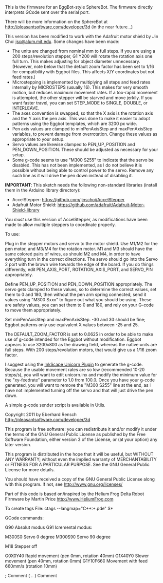 This is the firmware for an EggBot-style SphereBot.
The firmware directly interprets GCode sent over the serial port.

There will be more information on the SphereBot at http://pleasantsoftware.com/developer/3d (in the near future...)


This version has been modified to work with the Adafruit motor shield by Jin Choi <jsc@alum.mit.edu>. Some changes have been made:

* The units are changed from nominal mm to full steps. If you are using a 200 steps/revolution stepper, G1 Y200 will rotate the rotation axis one full turn. This makes adjusting for object diameter unnecessary. (However, note below that the default zoom factor has been set to 1/16 for compatibility with Eggbot files. This affects X/Y coordinates but not feed rates.)
* Microstepping is implemented by multiplying all steps and feed rates internally by MICROSTEPS (usually 16). This makes for very smooth motion, but reduces maximum movement rates. If a too-rapid movement is attempted, the other stepper will be starved and move jerkily. If you want faster travel, you can set STEP_MODE to SINGLE, DOUBLE, or INTERLEAVE.
* The axes convention is swapped, so that the X axis is the rotation axis and the Y axis the pen axis. This was done to make it easier to adopt patterns using the Eggbot templates, which are 3200 px wide.
* Pen axis values are clamped to minPenAxisStep and maxPenAxisStep variables, to prevent damage from overrotation. Change these values as appropriate to your setup.
* Servo values are likewise clamped to PEN_UP_POSITION and PEN_DOWN_POSITION. These should be adjusted as necessary for your setup.
* Some g-code seems to use "M300 S255" to indicate that the servo be disabled. This has not been implemented, as I do not believe it is possible without being able to control power to the servo. Remove any such line as it will drive the pen down instead of disabling it.

**IMPORTANT**: This sketch needs the following non-standard libraries (install them in the Arduino library directory):

* AccelStepper: https://github.com/jinschoi/AccelStepper
* Adafruit Motor Shield: https://github.com/adafruit/Adafruit-Motor-Shield-library

You *must* use this version of AccelStepper, as modifications have been made to allow multiple steppers to coordinate properly.

To use:

Plug in the stepper motors and servo to the motor shield. Use M1/M2 for the pen motor, and M3/M4 for the rotation motor. M1 and M3 should have the same colored pairs of wires, as should M2 and M4, in order to have everything turn in the correct directions. The servo should go into the Servo 2 port with the brown wire towards the edge of the board. If you do things differently, edit PEN_AXIS_PORT, ROTATION_AXIS_PORT, and SERVO_PIN appropriately.

Define PEN_UP_POSITION and PEN_DOWN_POSITION appropriately. The servo gets clamped to these values, so to determine the correct values, set them to 0 and 180, then without the pen arm spring connected, send it values using "M300 Sxxx" to figure out what you should be using. These are safety values, you can set them to 0 and 180, and rely on your G-code to move them appropriately.

Set minPenAxisStep and maxPenAxisStep. -30 and 30 should be fine; Eggbot patterns only use equivalent X values between -25 and 25.

The DEFAULT_ZOOM_FACTOR is set to 0.0625 in order to be able to make use of g-code intended for the Eggbot without modification. Eggbot appears to use 3200x800 as the drawing field, whereas the native units are full steps. With 200 steps/revolution motors, that would give us a 1/16 zoom factor.

I suggest using the [InkScape Unicorn Plugin](https://github.com/martymcguire/inkscape-unicorn) to generate the g-code. Because the usable movement rates are so low (recommended 10-20 steps/s), you will want to edit unicorn.inx and modify the minimum value for the "xy-feedrate" parameter to 1.0 from 100.0. Once you have your g-code generated, you will want to remove the "M300 S255" line at the end, as I have not implemented turning off the servo and that will just drive the pen down.

A simple g-code sender script is available in Utils.


Copyright 2011 by Eberhard Rensch <http://pleasantsoftware.com/developer/3d>

This program is free software: you can redistribute it and/or modify
it under the terms of the GNU General Public License as published by
the Free Software Foundation, either version 3 of the License, or
(at your option) any later version.

This program is distributed in the hope that it will be useful,
but WITHOUT ANY WARRANTY; without even the implied warranty of
MERCHANTABILITY or FITNESS FOR A PARTICULAR PURPOSE.  See the
GNU General Public License for more details.

You should have received a copy of the GNU General Public License
along with this program.  If not, see <http://www.gnu.org/licenses/>

Part of this code is based on/inspired by the Helium Frog Delta Robot Firmware
by Martin Price <http://www.HeliumFrog.com>

To create tags File: ctags --langmap="C++:+.pde" S*


GCode commands:

G90	Absolut modus
G91	Icremental modus:

M300S0	Servo 0 degree
M300S90	Servo 90 degree


M18	Stepper off

G0X0Y40	Rapid movement (pen 0mm, rotation 40mm)
G1X40Y0 Slower movement (pen 40mm, rotation 0mm)
G1Y10F660 Movement with feed 660mm/s (rotation 10mm)

;	Comment
( .. )	Comment
